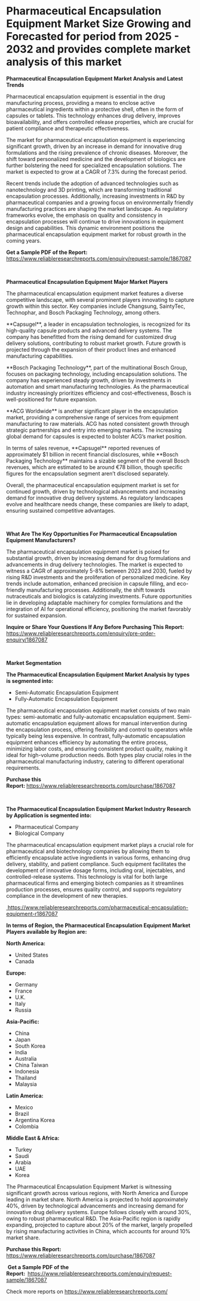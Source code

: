 <p><h1>Pharmaceutical Encapsulation Equipment Market Size Growing and Forecasted for period from 2025 - 2032 and provides complete market analysis of this market</h1></p><p><strong>Pharmaceutical Encapsulation Equipment Market Analysis and Latest Trends</strong></p>
<p><p>Pharmaceutical encapsulation equipment is essential in the drug manufacturing process, providing a means to enclose active pharmaceutical ingredients within a protective shell, often in the form of capsules or tablets. This technology enhances drug delivery, improves bioavailability, and offers controlled release properties, which are crucial for patient compliance and therapeutic effectiveness.</p><p>The market for pharmaceutical encapsulation equipment is experiencing significant growth, driven by an increase in demand for innovative drug formulations and the rising prevalence of chronic diseases. Moreover, the shift toward personalized medicine and the development of biologics are further bolstering the need for specialized encapsulation solutions. The market is expected to grow at a CAGR of 7.3% during the forecast period. </p><p>Recent trends include the adoption of advanced technologies such as nanotechnology and 3D printing, which are transforming traditional encapsulation processes. Additionally, increasing investments in R&D by pharmaceutical companies and a growing focus on environmentally friendly manufacturing practices are shaping the market landscape. As regulatory frameworks evolve, the emphasis on quality and consistency in encapsulation processes will continue to drive innovations in equipment design and capabilities. This dynamic environment positions the pharmaceutical encapsulation equipment market for robust growth in the coming years.</p></p>
<p><strong>Get a Sample PDF of the Report:&nbsp;</strong> <a href="https://www.reliableresearchreports.com/enquiry/request-sample/1867087?utm_campaign=3386&utm_medium=2&utm_source=Github&utm_content=ia&utm_term=11042025&utm_id=pharmaceutical-encapsulation-equipment">https://www.reliableresearchreports.com/enquiry/request-sample/1867087</a></p>
<p>&nbsp;</p>
<p><strong>Pharmaceutical Encapsulation Equipment Major Market Players</strong></p>
<p><p>The pharmaceutical encapsulation equipment market features a diverse competitive landscape, with several prominent players innovating to capture growth within this sector. Key companies include Changsung, SaintyTec, Technophar, and Bosch Packaging Technology, among others.</p><p>**Capsugel**, a leader in encapsulation technologies, is recognized for its high-quality capsule products and advanced delivery systems. The company has benefitted from the rising demand for customized drug delivery solutions, contributing to robust market growth. Future growth is projected through the expansion of their product lines and enhanced manufacturing capabilities.</p><p>**Bosch Packaging Technology**, part of the multinational Bosch Group, focuses on packaging technology, including encapsulation solutions. The company has experienced steady growth, driven by investments in automation and smart manufacturing technologies. As the pharmaceutical industry increasingly prioritizes efficiency and cost-effectiveness, Bosch is well-positioned for future expansion.</p><p>**ACG Worldwide** is another significant player in the encapsulation market, providing a comprehensive range of services from equipment manufacturing to raw materials. ACG has noted consistent growth through strategic partnerships and entry into emerging markets. The increasing global demand for capsules is expected to bolster ACG’s market position.</p><p>In terms of sales revenue, **Capsugel** reported revenues of approximately $1 billion in recent financial disclosures, while **Bosch Packaging Technology** maintains a sizable segment of the overall Bosch revenues, which are estimated to be around €78 billion, though specific figures for the encapsulation segment aren’t disclosed separately. </p><p>Overall, the pharmaceutical encapsulation equipment market is set for continued growth, driven by technological advancements and increasing demand for innovative drug delivery systems. As regulatory landscapes evolve and healthcare needs change, these companies are likely to adapt, ensuring sustained competitive advantages.</p></p>
<p>&nbsp;</p>
<p><strong>What Are The Key Opportunities For Pharmaceutical Encapsulation Equipment Manufacturers?</strong></p>
<p><p>The pharmaceutical encapsulation equipment market is poised for substantial growth, driven by increasing demand for drug formulations and advancements in drug delivery technologies. The market is expected to witness a CAGR of approximately 5-8% between 2023 and 2030, fueled by rising R&D investments and the proliferation of personalized medicine. Key trends include automation, enhanced precision in capsule filling, and eco-friendly manufacturing processes. Additionally, the shift towards nutraceuticals and biologics is catalyzing investments. Future opportunities lie in developing adaptable machinery for complex formulations and the integration of AI for operational efficiency, positioning the market favorably for sustained expansion.</p></p>
<p><strong>Inquire or Share Your Questions If Any Before Purchasing This Report:</strong> <a href="https://www.reliableresearchreports.com/enquiry/pre-order-enquiry/1867087?utm_campaign=3386&utm_medium=2&utm_source=Github&utm_content=ia&utm_term=11042025&utm_id=pharmaceutical-encapsulation-equipment">https://www.reliableresearchreports.com/enquiry/pre-order-enquiry/1867087</a></p>
<p>&nbsp;</p>
<p><strong>Market Segmentation</strong></p>
<p><strong>The Pharmaceutical Encapsulation Equipment Market Analysis by types is segmented into:</strong></p>
<p><ul><li>Semi-Automatic Encapsulation Equipment</li><li>Fully-Automatic Encapsulation Equipment</li></ul></p>
<p><p>The pharmaceutical encapsulation equipment market consists of two main types: semi-automatic and fully-automatic encapsulation equipment. Semi-automatic encapsulation equipment allows for manual intervention during the encapsulation process, offering flexibility and control to operators while typically being less expensive. In contrast, fully-automatic encapsulation equipment enhances efficiency by automating the entire process, minimizing labor costs, and ensuring consistent product quality, making it ideal for high-volume production needs. Both types play crucial roles in the pharmaceutical manufacturing industry, catering to different operational requirements.</p></p>
<p><strong>Purchase this Report:&nbsp;</strong><a href="https://www.reliableresearchreports.com/purchase/1867087?utm_campaign=3386&utm_medium=2&utm_source=Github&utm_content=ia&utm_term=11042025&utm_id=pharmaceutical-encapsulation-equipment">https://www.reliableresearchreports.com/purchase/1867087</a></p>
<p>&nbsp;</p>
<p><strong>The Pharmaceutical Encapsulation Equipment Market Industry Research by Application is segmented into:</strong></p>
<p><ul><li>Pharmaceutical Company</li><li>Biological Company</li></ul></p>
<p><p>The pharmaceutical encapsulation equipment market plays a crucial role for pharmaceutical and biotechnology companies by allowing them to efficiently encapsulate active ingredients in various forms, enhancing drug delivery, stability, and patient compliance. Such equipment facilitates the development of innovative dosage forms, including oral, injectables, and controlled-release systems. This technology is vital for both large pharmaceutical firms and emerging biotech companies as it streamlines production processes, ensures quality control, and supports regulatory compliance in the development of new therapies.</p></p>
<p><a href="https://www.reliableresearchreports.com/pharmaceutical-encapsulation-equipment-r1867087?utm_campaign=3386&utm_medium=2&utm_source=Github&utm_content=ia&utm_term=11042025&utm_id=pharmaceutical-encapsulation-equipment">&nbsp;https://www.reliableresearchreports.com/pharmaceutical-encapsulation-equipment-r1867087</a></p>
<p><strong>In terms of Region, the Pharmaceutical Encapsulation Equipment Market Players available by Region are:</strong></p>
<p>
    <p> <strong> North America: </strong>
        <ul>
            <li>United States</li>
            <li>Canada</li>
        </ul>
        </p> 
    <p> <strong> Europe: </strong>
        <ul>
            <li>Germany</li>
            <li>France</li>
            <li>U.K.</li>
            <li>Italy</li>
            <li>Russia</li>
        </ul>
        </p> 
    <p> <strong> Asia-Pacific: </strong>
        <ul>
            <li>China</li>
            <li>Japan</li>
            <li>South Korea</li>
            <li>India</li>
            <li>Australia</li>
            <li>China Taiwan</li>
            <li>Indonesia</li>
            <li>Thailand</li>
            <li>Malaysia</li>
        </ul>
        </p> 
    <p> <strong> Latin America: </strong>
        <ul>
            <li>Mexico</li>
            <li>Brazil</li>
            <li>Argentina Korea</li>
            <li>Colombia</li>
        </ul>
        </p> 
    <p> <strong> Middle East & Africa: </strong>
        <ul>
            <li>Turkey</li>
            <li>Saudi</li>
            <li>Arabia</li>
            <li>UAE</li>
            <li>Korea</li>
        </ul>
    </p>
    </p>
<p><p>The Pharmaceutical Encapsulation Equipment Market is witnessing significant growth across various regions, with North America and Europe leading in market share. North America is projected to hold approximately 40%, driven by technological advancements and increasing demand for innovative drug delivery systems. Europe follows closely with around 30%, owing to robust pharmaceutical R&D. The Asia-Pacific region is rapidly expanding, projected to capture about 20% of the market, largely propelled by rising manufacturing activities in China, which accounts for around 10% market share.</p></p>
<p><strong>Purchase this Report: </strong><a href="https://www.reliableresearchreports.com/purchase/1867087?utm_campaign=3386&utm_medium=2&utm_source=Github&utm_content=ia&utm_term=11042025&utm_id=pharmaceutical-encapsulation-equipment">https://www.reliableresearchreports.com/purchase/1867087</a></p>
<p>&nbsp;<strong>Get a Sample PDF of the Report:&nbsp;&nbsp;</strong><a href="https://www.reliableresearchreports.com/enquiry/request-sample/1867087?utm_campaign=3386&utm_medium=2&utm_source=Github&utm_content=ia&utm_term=11042025&utm_id=pharmaceutical-encapsulation-equipment">https://www.reliableresearchreports.com/enquiry/request-sample/1867087</a></p>
<p><strong></strong></p>
<p>Check more reports on <a href="https://www.reliableresearchreports.com/?utm_campaign=3386&utm_medium=2&utm_source=Github&utm_content=ia&utm_term=11042025&utm_id=pharmaceutical-encapsulation-equipment">https://www.reliableresearchreports.com/</a></p>
